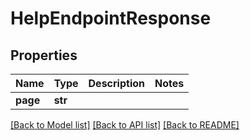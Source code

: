 # HelpEndpointResponse


## Properties

Name | Type | Description | Notes
------------ | ------------- | ------------- | -------------
**page** | **str** |  | 

[[Back to Model list]](../#documentation-for-models) [[Back to API list]](../#documentation-for-api-endpoints) [[Back to README]](../)


